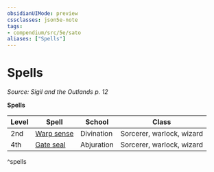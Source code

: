 ```yaml
---
obsidianUIMode: preview
cssclasses: json5e-note
tags:
- compendium/src/5e/sato
aliases: ["Spells"]
---
```

# Spells
*Source: Sigil and the Outlands p. 12* 

**Spells**

| Level | Spell | School | Class |
|-------|-------|--------|-------|
| 2nd | [Warp sense](/Systems/5e/spells/warp-sense-sato.md) | Divination | Sorcerer, warlock, wizard |
| 4th | [Gate seal](/Systems/5e/spells/gate-seal-sato.md) | Abjuration | Sorcerer, warlock, wizard |
^spells